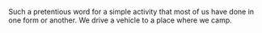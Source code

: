 Such a pretentious word for a simple activity that most of us have done in one form or another. We drive a vehicle to a place where we camp.
